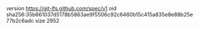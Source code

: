 version https://git-lfs.github.com/spec/v1
oid sha256:35b661037d5178b5863ae9f5506c92c6460b15c415a835e8e88b25e77b2c6adc
size 2952
